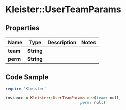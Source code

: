 # Kleister::UserTeamParams

## Properties

Name | Type | Description | Notes
------------ | ------------- | ------------- | -------------
**team** | **String** |  | 
**perm** | **String** |  | 

## Code Sample

```ruby
require 'Kleister'

instance = Kleister::UserTeamParams.new(team: null,
                                 perm: null)
```



